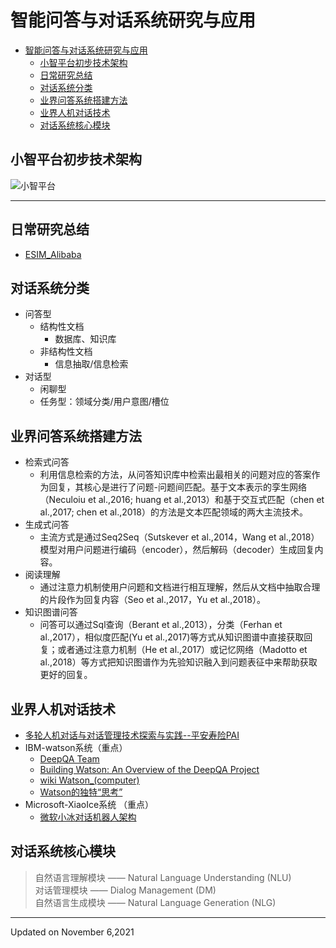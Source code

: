 # 智能问答与对话系统研究与应用
<!-- TOC -->

- [智能问答与对话系统研究与应用](#智能问答与对话系统研究与应用)
    - [小智平台初步技术架构](#小智平台初步技术架构)
    - [日常研究总结](#日常研究总结)
    - [对话系统分类](#对话系统分类)
    - [业界问答系统搭建方法](#业界问答系统搭建方法)
    - [业界人机对话技术](#业界人机对话技术)
    - [对话系统核心模块](#对话系统核心模块)

<!-- /TOC -->

## 小智平台初步技术架构　
![小智平台](https://github.com/lihanghang/NLP-Knowledge-Graph/blob/master/基于知识图谱的对话系统/image/SS.png)  

---
## 日常研究总结
- [ESIM_Alibaba](http://naotu.baidu.com/file/35d306210f00fa32e80819ab23faaacd?token=a21cc2541fea5bed)
## 对话系统分类  
- 问答型  
  + 结构性文档  
    - 数据库、知识库  
  + 非结构性文档  
    - 信息抽取/信息检索
- 对话型
   + 闲聊型
   + 任务型：领域分类/用户意图/槽位
## 业界问答系统搭建方法
- 检索式问答
  + 利用信息检索的方法，从问答知识库中检索出最相关的问题对应的答案作为回复，其核心是进行了问题-问题间匹配。基于文本表示的孪生网络（Neculoiu et al.,2016; huang et al.,2013）和基于交互式匹配（chen et al.,2017; chen et al.,2018）的方法是文本匹配领域的两大主流技术。
- 生成式问答
  + 主流方式是通过Seq2Seq（Sutskever et al.,2014，Wang et al.,2018）模型对用户问题进行编码（encoder），然后解码（decoder）生成回复内容。
- 阅读理解
  + 通过注意力机制使用户问题和文档进行相互理解，然后从文档中抽取合理的片段作为回复内容（Seo et al.,2017，Yu et al.,2018）。
- 知识图谱问答
  + 问答可以通过Sql查询（Berant et al.,2013），分类（Ferhan et al.,2017），相似度匹配(Yu et al.,2017)等方式从知识图谱中直接获取回复；或者通过注意力机制（He et al.,2017）或记忆网络（Madotto et al.,2018）等方式把知识图谱作为先验知识融入到问题表征中来帮助获取更好的回复。
 
## 业界人机对话技术
- [多轮人机对话与对话管理技术探索与实践--平安寿险PAI](https://mp.weixin.qq.com/s/k-Uatc59J1MxZY8ZaUwS8w) 
- IBM-watson系统（重点）
  + [DeepQA Team](https://researcher.watson.ibm.com/researcher/view_group_pubs.php?grp=2099&t=1)
  + [Building Watson: An Overview of the DeepQA Project](https://www.aaai.org/Magazine/Watson/watson.php)
  + [wiki Watson_(computer)](https://en.wikipedia.org/wiki/Watson_(computer))
  + [Watson的独特“思考”](http://history.programmer.com.cn/13468/)
- Microsoft-XiaoIce系统 （重点）
  + [微软小冰对话机器人架构](http://breezedeus.github.io/2019/02/23/breezedeus-xiaoice-framework.html)

## 对话系统核心模块
> 自然语言理解模块 —— Natural Language Understanding (NLU)  
> 对话管理模块 —— Dialog Management (DM)  
> 自然语言生成模块 —— Natural Language Generation (NLG)  

---
Updated on November 6,2021
